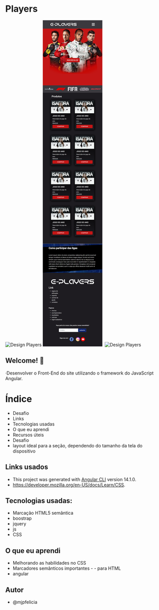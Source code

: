 # Players

![Design Players](./src/assets/imagen/players-angular_descktop.png)
![Design Players](./src/assets/imagen/e-players-angular_tablet.png)
![Design Players](./src/assets/imagen/e-players-angular_%20mobile.png)



## Welcome! 👋

·Desenvolver o Front-End do site utilizando o framework do JavaScript Angular.

# Índice
- Desafio
- Links
- Tecnologias usadas
- O que eu aprendi
- Recursos úteis
- Desafio
- layout ideal para a seção, dependendo do tamanho da tela do dispositivo

## Links usados

- This project was generated with [Angular CLI](https://github.com/angular/angular-cli) version 14.1.0.
- https://developer.mozilla.org/en-US/docs/Learn/CSS.

## Tecnologias usadas:
- Marcação HTML5 semântica
- boostrap
- jquery
- js
- CSS

## O que eu aprendi
- Melhorando as habilidades no CSS
- Marcadores semânticos importantes - - para HTML
- angular 

## Autor
- @mjpfelicia
